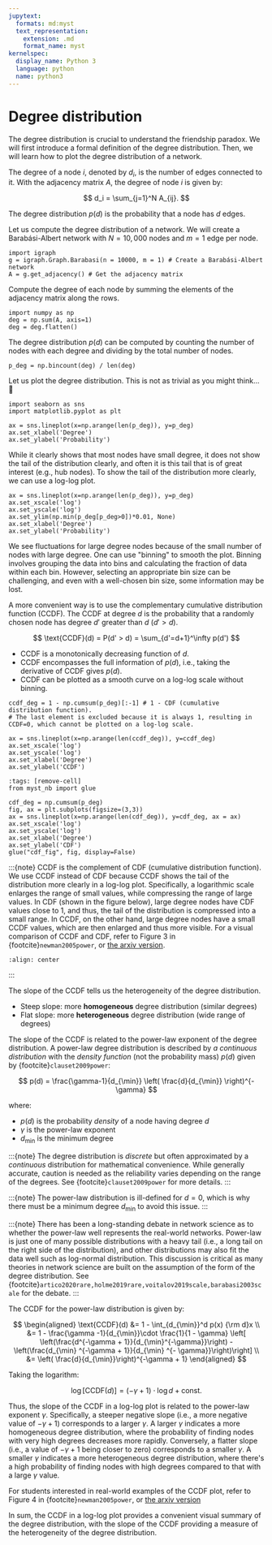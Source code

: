 ```yaml
---
jupytext:
  formats: md:myst
  text_representation:
    extension: .md
    format_name: myst
kernelspec:
  display_name: Python 3
  language: python
  name: python3
---
```


# Degree distribution

The degree distribution is crucial to understand the friendship paradox.
We will first introduce a formal definition of the degree distribution. Then, we will learn how to plot the degree distribution of a network.

The degree of a node $i$, denoted by $d_i$, is the number of edges connected to it. With the adjacency matrix $A$, the degree of node $i$ is given by:

$$
d_i = \sum_{j=1}^N A_{ij}.
$$

The degree distribution $p(d)$ is the probability that a node has $d$ edges.

Let us compute the degree distribution of a network. We will create a Barabási-Albert network with $N=10,000$ nodes and $m=1$ edge per node.

```{code-cell} ipython3
import igraph
g = igraph.Graph.Barabasi(n = 10000, m = 1) # Create a Barabási-Albert network
A = g.get_adjacency() # Get the adjacency matrix
```

Compute the degree of each node by summing the elements of the adjacency matrix along the rows.

```{code-cell} ipython3
import numpy as np
deg = np.sum(A, axis=1)
deg = deg.flatten()
```

The degree distribution $p(d)$ can be computed by counting the number of nodes with each degree and dividing by the total number of nodes.

```{code-cell} ipython3
p_deg = np.bincount(deg) / len(deg)
```

Let us plot the degree distribution. This is not as trivial as you might think... 🤔

```{code-cell} ipython3
import seaborn as sns
import matplotlib.pyplot as plt

ax = sns.lineplot(x=np.arange(len(p_deg)), y=p_deg)
ax.set_xlabel('Degree')
ax.set_ylabel('Probability')
```

While it clearly shows that most nodes have small degree, it does not show the tail of the distribution clearly, and often it is this tail that is of great interest (e.g., hub nodes). To show the tail of the distribution more clearly, we can use a log-log plot.

```{code-cell} ipython3
ax = sns.lineplot(x=np.arange(len(p_deg)), y=p_deg)
ax.set_xscale('log')
ax.set_yscale('log')
ax.set_ylim(np.min(p_deg[p_deg>0])*0.01, None)
ax.set_xlabel('Degree')
ax.set_ylabel('Probability')
```

We see fluctuations for large degree nodes because of the small number of nodes with large degree.
One can use "binning" to smooth the plot. Binning involves grouping the data into bins and calculating the fraction of data within each bin. However, selecting an appropriate bin size can be challenging, and even with a well-chosen bin size, some information may be lost.

A more convenient way is to use the complementary cumulative distribution function (CCDF).
The CCDF at degree $d$ is the probability that a randomly chosen node has degree $d'$ greater than $d$ ($d' > d$).

$$
\text{CCDF}(d) = P(d' > d) = \sum_{d'=d+1}^\infty p(d')
$$

- CCDF is a monotonically decreasing function of $d$.
- CCDF encompasses the full information of $p(d)$, i.e., taking the derivative of CCDF gives $p(d)$.
- CCDF can be plotted as a smooth curve on a log-log scale without binning.

```{code-cell} ipython3
ccdf_deg = 1 - np.cumsum(p_deg)[:-1] # 1 - CDF (cumulative distribution function).
# The last element is excluded because it is always 1, resulting in CCDF=0, which cannot be plotted on a log-log scale.

ax = sns.lineplot(x=np.arange(len(ccdf_deg)), y=ccdf_deg)
ax.set_xscale('log')
ax.set_yscale('log')
ax.set_xlabel('Degree')
ax.set_ylabel('CCDF')
```

```{code-cell} ipython3
:tags: [remove-cell]
from myst_nb import glue

cdf_deg = np.cumsum(p_deg)
fig, ax = plt.subplots(figsize=(3,3))
ax = sns.lineplot(x=np.arange(len(cdf_deg)), y=cdf_deg, ax = ax)
ax.set_xscale('log')
ax.set_yscale('log')
ax.set_xlabel('Degree')
ax.set_ylabel('CDF')
glue("cdf_fig", fig, display=False)
```
:::{note}
CCDF is the complement of CDF (cumulative distribution function). We use CCDF instead of CDF because CCDF shows the tail of the distribution more clearly in a log-log plot.
Specifically, a logarithmic scale enlarges the range of small values, while compressing the range of large values.
In CDF (shown in the figure below), large degree nodes have CDF values close to 1, and thus, the tail of the distribution is compressed into a small range.
In CCDF, on the other hand, large degree nodes have a small CCDF values, which are then enlarged and thus more visible.
For a visual comparison of CCDF and CDF, refer to Figure 3 in {footcite}`newman2005power`, or [the arxiv version](https://arxiv.org/pdf/cond-mat/0412004).
```{glue} cdf_fig
:align: center
```
:::

The slope of the CCDF tells us the heterogeneity of the degree distribution.
- Steep slope: more **homogeneous** degree distribution (similar degrees)
- Flat slope: more **heterogeneous** degree distribution (wide range of degrees)


The slope of the CCDF is related to the power-law exponent of the degree distribution.
A power-law degree distribution is described by *a continuous distribution* with the *density function* (not the probability mass) $p(d)$ given by {footcite}`clauset2009power`:

$$
p(d) = \frac{\gamma-1}{d_{\min}} \left( \frac{d}{d_{\min}} \right)^{-\gamma}
$$

where:
- $p(d)$ is the probability *density* of a node having degree $d$
- $\gamma$ is the power-law exponent
- $d_{\min}$ is the minimum degree


:::{note}
The degree distribution is *discrete* but often approximated by a *continuous* distribution for mathematical convenience. While generally accurate, caution is needed as the reliability varies depending on the range of the degrees. See {footcite}`clauset2009power` for more details.
:::

:::{note}
The power-law distribution is ill-defined for $d=0$, which is why there must be a minimum degree $d_{\min}$ to avoid this issue.
:::

:::{note}
There has been a long-standing debate in network science as to whether the power-law well represents the real-world networks. Power-law is just one of many possible distributions with a heavy tail (i.e., a long tail on the right side of the distribution), and other distributions may also fit the data well such as log-normal distribution.
This discussion is critical as many theories in network science are built on the assumption of the form of the degree distribution. See {footcite}`artico2020rare,holme2019rare,voitalov2019scale,barabasi2003scale` for the debate.
:::

The CCDF for the power-law distribution is given by:

$$
\begin{aligned}
\text{CCDF}(d) &= 1 - \int_{d_{\min}}^d p(x) {\rm d}x \\
  &= 1 - \frac{\gamma -1}{d_{\min}}\cdot \frac{1}{1 - \gamma} \left[
\left(\frac{d^{-\gamma + 1}}{d_{\min}^{-\gamma}}\right) - \left(\frac{d_{\min} ^{-\gamma + 1}}{d_{\min} ^{-
\gamma}}\right)\right] \\
&= \left( \frac{d}{d_{\min}}\right)^{-\gamma + 1}
\end{aligned}
$$

Taking the logarithm:

$$
\log \left[ \text{CCDF}(d) \right] = (-\gamma + 1) \cdot \log d + \text{const.}
$$

Thus, the slope of the CCDF in a log-log plot is related to the power-law exponent $\gamma$.
Specifically, a steeper negative slope (i.e., a more negative value of $-\gamma + 1$) corresponds to a larger $\gamma$.
A larger $\gamma$ indicates a more homogeneous degree distribution, where the probability of finding nodes with very high degrees decreases more rapidly.
Conversely, a flatter slope (i.e., a value of $-\gamma + 1$ being closer to zero) corresponds to a smaller $\gamma$.
A smaller $\gamma$ indicates a more heterogeneous degree distribution, where there's a high probability of finding nodes with high degrees compared to that with a large $\gamma$ value.

For students interested in real-world examples of the CCDF plot, refer to Figure 4 in {footcite}`newman2005power`, or [the arxiv version](https://arxiv.org/pdf/cond-mat/0412004)

In sum, the CCDF in a log-log plot provides a convenient visual summary of the degree distribution, with the slope of the CCDF providing a measure of the heterogeneity of the degree distribution.

```{footbibliography}
```